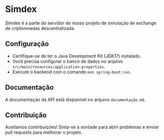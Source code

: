 # Simdex

Simdex é a parte do servidor do nosso projeto de simulação de exchange de criptomoedas descentralizada.

## Configuração

- Certifique-se de ter o Java Development Kit (JDK17) instalado.
- Você precisa configurar o banco de dados no arquivo `src/main/resources/application.properties`.
- Execute o backend com o comando `mvn spring-boot:run`.

## Documentação

A documentação da API está disponível no arquivo `documentação.md`.

## Contribuição

Aceitamos contribuições! Sinta-se à vontade para abrir problemas e enviar pull requests para melhorar o projeto.
